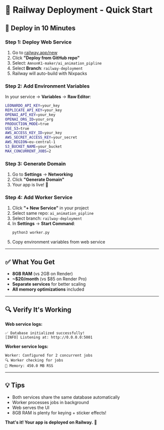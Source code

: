 # 🚂 Railway Deployment - Quick Start

## 🚀 Deploy in 10 Minutes

### **Step 1: Deploy Web Service**

1. Go to [railway.app/new](https://railway.app/new)
2. Click **"Deploy from GitHub repo"**
3. Select: `AmnonK1-maker/ai_animation_pipline`
4. Select **Branch**: `railway-deployment`
5. Railway will auto-build with Nixpacks

### **Step 2: Add Environment Variables**

In your service → **Variables** → **Raw Editor**:

```bash
LEONARDO_API_KEY=your_key
REPLICATE_API_KEY=your_key
OPENAI_API_KEY=your_key
OPENAI_ORG_ID=your_org
PRODUCTION_MODE=true
USE_S3=true
AWS_ACCESS_KEY_ID=your_key
AWS_SECRET_ACCESS_KEY=your_secret
AWS_REGION=eu-central-1
S3_BUCKET_NAME=your_bucket
MAX_CONCURRENT_JOBS=2
```

### **Step 3: Generate Domain**

1. Go to **Settings** → **Networking**
2. Click **"Generate Domain"**
3. Your app is live! 🎉

### **Step 4: Add Worker Service**

1. Click **"+ New Service"** in your project
2. Select same repo: `ai_animation_pipline`
3. Select branch: `railway-deployment`
4. In **Settings** → **Start Command**:
   ```bash
   python3 worker.py
   ```
5. Copy environment variables from web service

---

## ✅ What You Get

- **8GB RAM** (vs 2GB on Render)
- **~$20/month** (vs $85 on Render Pro)
- **Separate services** for better scaling
- **All memory optimizations** included

---

## 🔍 Verify It's Working

**Web service logs:**
```
✅ Database initialized successfully!
[INFO] Listening at: http://0.0.0.0:5001
```

**Worker service logs:**
```
Worker: Configured for 2 concurrent jobs
🔍 Worker checking for jobs
💾 Memory: 450.0 MB RSS
```

---

## 💡 Tips

- Both services share the same database automatically
- Worker processes jobs in background
- Web serves the UI
- 8GB RAM is plenty for keying + sticker effects!

**That's it! Your app is deployed on Railway.** 🚂

